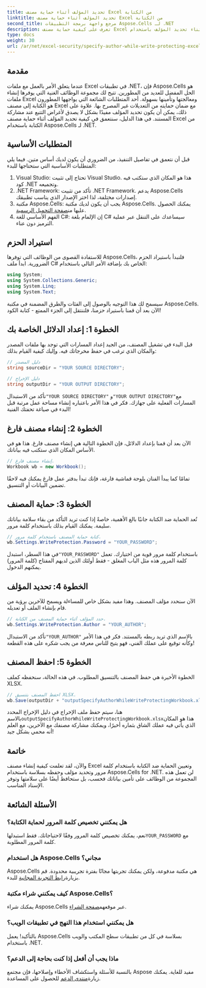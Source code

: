 ```yaml
---
title: تحديد المؤلف أثناء حماية مصنف Excel من الكتابة
linktitle: تحديد المؤلف أثناء حماية مصنف Excel من الكتابة
second_title: مرجع واجهة برمجة التطبيقات Aspose.Cells لـ .NET
description: تعرف على كيفية حماية مصنف Excel الخاص بك أثناء تحديد المؤلف باستخدام Aspose.Cells لـ .NET في هذا الدليل خطوة بخطوة.
type: docs
weight: 30
url: /ar/net/excel-security/specify-author-while-write-protecting-excel-workbook/
---
```

## مقدمة

عندما يتعلق الأمر بالعمل مع ملفات Excel في تطبيقات .NET، فإن Aspose.Cells هو الحل المفضل للعديد من المطورين. تتيح لك مجموعة الوظائف الغنية التي يوفرها إنشاء ملفات Excel ومعالجتها وتأمينها بسهولة. أحد المتطلبات الشائعة التي يواجهها المطورون هو الكتابة إلى مصنف Excel مع ضمان حمايته من التعديلات غير المصرح بها. علاوة على ذلك، يمكن أن يكون تحديد المؤلف مفيدًا بشكل لا يصدق لأغراض التتبع عند مشاركة المستند. في هذا الدليل، سنتعمق في كيفية تحديد المؤلف أثناء حماية مصنف Excel من الكتابة باستخدام Aspose.Cells لـ .NET.

## المتطلبات الأساسية

قبل أن نتعمق في تفاصيل التنفيذ، من الضروري أن يكون لديك أساس متين. فيما يلي المتطلبات الأساسية التي ستحتاجها للبدء:

1. Visual Studio: تحتاج إلى تثبيت Visual Studio. هذا هو المكان الذي ستكتب فيه كود .NET وتجميعه.
2. .NET Framework: تأكد من تثبيت .NET Framework. يدعم Aspose.Cells إصدارات مختلفة، لذا اختر الإصدار الذي يناسب تطبيقك.
3.  مكتبة Aspose.Cells: يجب أن يكون لديك مكتبة Aspose.Cells. يمكنك الحصول عليها من[صفحة التحميل الرسمية](https://releases.aspose.com/cells/net/).
4. الفهم الأساسي للغة C#: إن الإلمام بلغة C# سيساعدك على التنقل عبر عملية الترميز دون عناء.

## استيراد الحزم

للاستفادة القصوى من الوظائف التي توفرها Aspose.Cells، فلنبدأ باستيراد الحزم الضرورية. ابدأ ملف C# الخاص بك بإضافة الأمر التالي باستخدام:

```csharp
using System;
using System.Collections.Generic;
using System.Linq;
using System.Text;
```

سيسمح لك هذا التوجيه بالوصول إلى الفئات والطرق المضمنة في مكتبة Aspose.Cells. الآن بعد أن قمنا باستيراد حزمنا، فلننتقل إلى الجزء الممتع - كتابة الكود!

## الخطوة 1: إعداد الدلائل الخاصة بك

قبل البدء في تشغيل المصنف، من الجيد إعداد المسارات التي توجد بها ملفات المصدر والمكان الذي ترغب في حفظ مخرجاتك فيه. وإليك كيفية القيام بذلك:

```csharp
// دليل المصدر
string sourceDir = "YOUR SOURCE DIRECTORY";

// دليل الإخراج
string outputDir = "YOUR OUTPUT DIRECTORY";
```

 تأكد من الاستبدال`"YOUR SOURCE DIRECTORY"` و`"YOUR OUTPUT DIRECTORY"`مع المسارات الفعلية على جهازك. فكر في هذا الأمر باعتباره إنشاء مساحة عمل مرتبة قبل البدء في صياغة تحفتك الفنية!

## الخطوة 2: إنشاء مصنف فارغ

الآن بعد أن قمنا بإعداد الدلائل، فإن الخطوة التالية هي إنشاء مصنف فارغ. هذا هو في الأساس المكان الذي ستكتب فيه بياناتك.

```csharp
// إنشاء مصنف فارغ.
Workbook wb = new Workbook();
```

تمامًا كما يبدأ الفنان بلوحة قماشية فارغة، فإنك تبدأ بدفتر عمل فارغ يمكنك فيه لاحقًا تضمين البيانات أو التنسيق.

## الخطوة 3: حماية المصنف

تُعد الحماية ضد الكتابة جانبًا بالغ الأهمية، خاصةً إذا كنت تريد التأكد من بقاء سلامة بياناتك سليمة. يمكنك القيام بذلك باستخدام كلمة مرور.

```csharp
// كتابة حماية المصنف باستخدام كلمة مرور.
wb.Settings.WriteProtection.Password = "YOUR_PASSWORD";
```

 في هذا السطر، استبدل`"YOUR_PASSWORD"` باستخدام كلمة مرور قوية من اختيارك. تعمل كلمة المرور هذه مثل الباب المغلق - فقط أولئك الذين لديهم المفتاح (كلمة المرور) يمكنهم الدخول.

## الخطوة 4: تحديد المؤلف

الآن سنحدد مؤلف المصنف. وهذا مفيد بشكل خاص للمساءلة ويسمح للآخرين برؤية من قام بإنشاء الملف أو تعديله.

```csharp
// حدد المؤلف أثناء حماية المصنف من الكتابة.
wb.Settings.WriteProtection.Author = "YOUR_AUTHOR";
```

 تأكد من الاستبدال`"YOUR_AUTHOR"` بالاسم الذي تريد ربطه بالمستند. فكر في هذا الأمر وكأنه توقيع على عملك الفني، فهو يتيح للناس معرفة من يجب شكره على هذه القطعة!

## الخطوة 5: احفظ المصنف

الخطوة الأخيرة هي حفظ المصنف بالتنسيق المطلوب. في هذه الحالة، سنحفظه كملف XLSX. 

```csharp
// احفظ المصنف بتنسيق XLSX.
wb.Save(outputDir + "outputSpecifyAuthorWhileWriteProtectingWorkbook.xlsx");
```

 هنا، سيتم حفظ ملف الإخراج في دليل الإخراج المحدد بالاسم`outputSpecifyAuthorWhileWriteProtectingWorkbook.xlsx`هذا هو المكان الذي يأتي فيه عملك الشاق بثماره أخيرًا، ويمكنك مشاركة مصنفك مع الآخرين، مع العلم أنه محمي بشكل جيد!

## خاتمة

والآن، لقد تعلمت كيفية إنشاء مصنف Excel وتعيين الحماية ضد الكتابة باستخدام كلمة مرور وتحديد مؤلف وحفظه بسلاسة باستخدام Aspose.Cells for .NET. لن تعمل هذه المجموعة من الوظائف على تأمين بياناتك فحسب، بل ستحافظ أيضًا على سلامتها وتوفر الإسناد المناسب.

## الأسئلة الشائعة

### هل يمكنني تخصيص كلمة المرور لحماية الكتابة؟  
 نعم، يمكنك تخصيص كلمة المرور وفقًا لاحتياجاتك. فقط استبدلها`YOUR_PASSWORD` مع كلمة المرور المطلوبة.

### هل استخدام Aspose.Cells مجاني؟  
 Aspose.Cells هي مكتبة مدفوعة، ولكن يمكنك تجربتها مجانًا بفترة تجريبية محدودة. قم بزيارة[رابط التجربة المجانية](https://releases.aspose.com/) للبدء.

### كيف يمكنني شراء مكتبة Aspose.Cells؟  
 يمكنك شراء Aspose.Cells عبر موقعهم[صفحة الشراء](https://purchase.aspose.com/buy).

### هل يمكنني استخدام هذا النهج في تطبيقات الويب؟  
بالتأكيد! يعمل Aspose.Cells بسلاسة في كل من تطبيقات سطح المكتب والويب باستخدام .NET.

### ماذا يجب أن أفعل إذا كنت بحاجة إلى الدعم؟  
 بالنسبة للأسئلة واستكشاف الأخطاء وإصلاحها، فإن مجتمع Aspose مفيد للغاية. يمكنك زيارة[منتدى الدعم](https://forum.aspose.com/c/cells/9) للحصول على المساعدة.